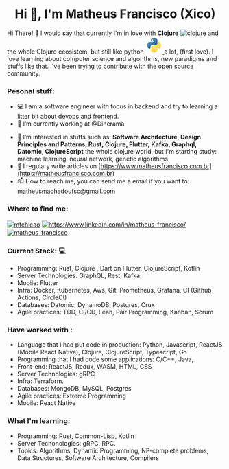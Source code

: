 <h1 align="center">Hi 👋, I'm Matheus Francisco (Xico)</h1>

Hi There! :wave: I would say that currently I'm in love with **Clojure** <a href="https://clojure.org/" target="_blank"> <img src="https://upload.wikimedia.org/wikipedia/commons/5/5d/Clojure_logo.svg" alt="clojure" width="40" height="40"/> </a> and the whole Clojure ecosistem, but still like python  <a href="https://www.python.org" target="_blank"> <img src="https://raw.githubusercontent.com/devicons/devicon/master/icons/python/python-original.svg" alt="python" width="40" height="40"/> </a> a lot, (first love).  I love learning about computer science and algorithms, new paradigms  and stuffs like that. I've been trying to contribute with the open source community. 

 ### Pesonal stuff:

* :computer: I am a software engineer with focus in backend and try to learning  a litter bit about devops and frontend.
* 🔭 I’m currently working  at @Dinerama

- 🌱 I’m interested in stuffs such as: **Software Architecture, Design Principles and Patterns, Rust, Clojure, Flutter, Kafka, Graphql, Datomic, ClojureScript** the whole clojure world, but I'm starting study: machine learning, neural network, genetic algorithms.
- 📝 I regulary write articles on [https://www.matheusfrancisco.com.br](https://matheusfrancisco.com.br)
- 📫 How to reach me, you can send me a email if you want to:  matheusmachadoufsc@gmail.com 

<h3 align="left">Where to find me:</h3>
<p align="left">
<a href="https://twitter.com/mtchicao" target="blank"><img align="center" src="https://cdn.jsdelivr.net/npm/simple-icons@3.0.1/icons/twitter.svg" alt="mtchicao" height="30" width="40" /></a>
<a href="https://linkedin.com/in/https://www.linkedin.com/in/matheus-francisco/" target="blank"><img align="center" src="https://cdn.jsdelivr.net/npm/simple-icons@3.0.1/icons/linkedin.svg" alt="https://www.linkedin.com/in/matheus-francisco/" height="30" width="40" /></a>
<a href="https://stackoverflow.com/users/matheus-francisco" target="blank"><img align="center" src="https://cdn.jsdelivr.net/npm/simple-icons@3.0.1/icons/stackoverflow.svg" alt="matheus-francisco" height="30" width="40" /></a>
</p>



### Current Stack: :computer:

* Programming: Rust, Clojure , Dart on Flutter, ClojureScript, Kotlin
* Server Technologies: GraphQL, Rest, Kafka
* Mobile: Flutter
* Infra: Docker, Kubernetes, Aws, Git, Prometheus, Grafana, CI (Github Actions, CircleCI)
* Databases: Datomic, DynamoDB, Postgres, Crux
* Agile practices: TDD, CI/CD, Lean, Pair Programming, Kanban, Scrum

### Have worked with : 

* Language that I had put code in production: Python, Javascript, ReactJS (Mobile React Native), Clojure, ClojureScript, Typescript, Go
* Programming that I had code some applications: C/C++, Java,
* Front-end: ReactJS, Redux, WASM, HTML, CSS
* Server Technologies: gRPC
* Infra: Terraform.
* Databases: MongoDB, MySQL, Postgres
* Agile practices: Extreme Programming
* Mobile: React Native

### What I'm learning:

* Programming: Rust, Common-Lisp, Kotlin
* Server Techonologies: gRPC, RPC.
* Topics: Algorithms, Dynamic Programming, NP-complete problems, Data Structures, Software Architecture, Compilers
